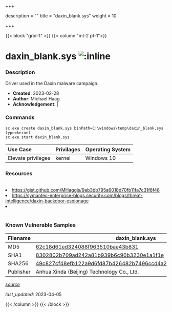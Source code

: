+++

description = ""
title = "daxin_blank.sys"
weight = 10

+++


{{< block "grid-1" >}}
{{< column "mt-2 pt-1">}}


# daxin_blank.sys ![:inline](/images/twitter_verified.png) 


### Description

Driver used in the Daxin malware campaign.

- **Created**: 2023-02-28
- **Author**: Michael Haag
- **Acknowledgement**:  | [](https://twitter.com/)

### Commands

```
sc.exe create daxin_blank.sys binPath=C:\windows\temp\daxin_blank.sys type=kernel
sc.exe start daxin_blank.sys
```

| Use Case | Privilages | Operating System | 
|:---- | ---- | ---- |
| Elevate privileges | kernel | Windows 10 |

### Resources
<br>
<li><a href="https://gist.github.com/MHaggis/9ab3bb795a6018d70fb11fa7c31f8f48">https://gist.github.com/MHaggis/9ab3bb795a6018d70fb11fa7c31f8f48</a></li>
<li><a href="https://symantec-enterprise-blogs.security.com/blogs/threat-intelligence/daxin-backdoor-espionage">https://symantec-enterprise-blogs.security.com/blogs/threat-intelligence/daxin-backdoor-espionage</a></li>
<li><a href=""></a></li>
<br>

### Known Vulnerable Samples

| Filename | daxin_blank.sys |
|:---- | ---- | 
| MD5 | <a href="https://www.virustotal.com/gui/file/62c18d61ed324088f963510bae43b831">62c18d61ed324088f963510bae43b831</a> |
| SHA1 | <a href="https://www.virustotal.com/gui/file/8302802b709ad242a81b939b6c90b3230e1a1f1e">8302802b709ad242a81b939b6c90b3230e1a1f1e</a> |
| SHA256 | <a href="https://www.virustotal.com/gui/file/49c827cf48efb122a9d6fd87b426482b7496ccd4a2dbca31ebbf6b2b80c98530">49c827cf48efb122a9d6fd87b426482b7496ccd4a2dbca31ebbf6b2b80c98530</a> |
| Publisher | Anhua Xinda (Beijing) Technology Co., Ltd. || Signature | S, i, g, n, e, d   || Date | 7:07 AM 1/23/2013 || Company | n/a || Description | n/a || Product | n/a |


[*source*](https://github.com/magicsword-io/LOLDrivers/tree/main/yaml/daxin_blank.yaml)

*last_updated:* 2023-04-05








{{< /column >}}
{{< /block >}}
